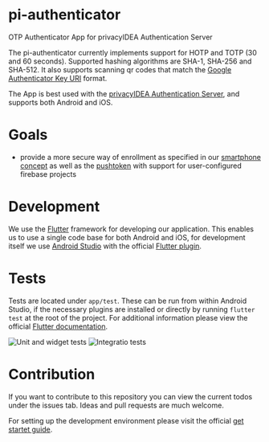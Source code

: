 # pi-authenticator
OTP Authenticator App for privacyIDEA Authentication Server

The pi-authenticator currently implements support for HOTP and TOTP (30 and 60 seconds). Supported hashing algorithms are SHA-1, SHA-256 and SHA-512.
It also supports scanning qr codes that match the [Google Authenticator Key URI](https://github.com/google/google-authenticator/wiki/Key-Uri-Format) format.

The App is best used with the
[privacyIDEA Authentication Server](https://github/privacyidea/privacyidea), and supports both Android and iOS.

# Goals

* provide a more secure way of enrollment as
specified in our
[smartphone concept](https://github.com/privacyidea/privacyidea/wiki/concept%3A-SmartphoneApp) as well as the [pushtoken](https://github.com/privacyidea/privacyidea/wiki/concept%3A-PushToken) with support for user-configured firebase projects

# Development

We use the [Flutter](https://flutter.dev/) framework for developing our application. This enables us to use a single code base for both Android and iOS, for development itself we use [Android Studio](https://developer.android.com/studio) with the official [Flutter plugin](https://github.com/flutter/flutter-intellij).

# Tests

Tests are located under `app/test`. These can be run from within Android Studio, if the necessary plugins are installed or directly by running `flutter test` at the root of the project. For additional information please view the official [Flutter documentation](https://flutter.dev/docs/testing).

![Unit and widget tests](https://github.com/privacyidea/pi-authenticator/workflows/flutter%20test/badge.svg?branch=master)
![Integratio tests](https://github.com/privacyidea/pi-authenticator/workflows/flutter%20driver/badge.svg?branch=master)

# Contribution

If you want to contribute to this repository you can view the current todos under the issues tab. Ideas and pull requests are much welcome.

For setting up the development environment please visit the official [get startet guide](https://flutter.dev/docs/get-started/install).
